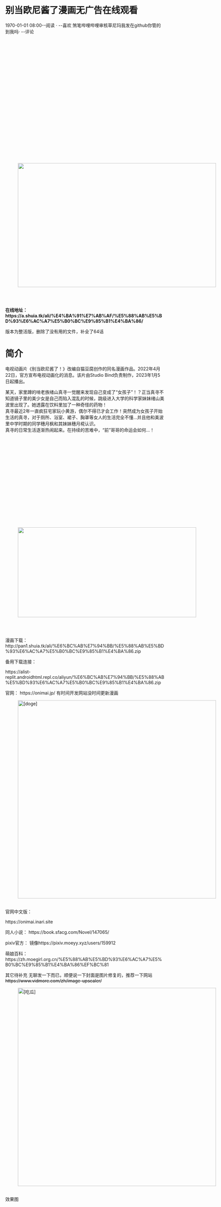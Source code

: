 <div class="article-container__content article-preview-container__content"><div class="title-container"><h1 class="title">
            别当欧尼酱了漫画无广告在线观看
          </h1><div data-v-1d1eb212="" class="article-read-panel"><div data-v-1d1eb212="" class="article-read-info"><!----><span data-v-1d1eb212="" class="publish-text">1970-01-01 08:00</span><span data-v-1d1eb212="">--阅读</span> ·
    <span data-v-1d1eb212="">--喜欢</span> 
            煞笔哔哩哔哩审核草尼玛我发在github你管的到我吗·
    <span data-v-1d1eb212="">--评论</span><!----></div><!----></div></div><div class="banner-container"><div data-v-b1d802ec="" class="card-image banner-image" style="border-radius: 4px;"><div data-v-b1d802ec="" class="card-image__image" style="background-image: url(&quot;https://article.biliimg.com/bfs/article/f0df5d3fdc7485ac52514de8b2be6b105e98e4bb.jpg@.webp&quot;); border-radius: 4px;"></div></div><!----></div><div class="title-line"></div><div id="article-content" class="article-content"><div id="read-article-holder" class="normal-article-holder read-article-holder"><p><span class="font-size-20"></span></p><figure class="img-box loaded" contenteditable="false" style="min-width: 628px; min-height: 393px;">
      <div class="n-img-mask" style="width: 100%;height: 393px;">
        <i class="iconfont icon--default-cover default-cover"></i>
        <div class="n-img-reload" data-type="reload"></div>
      </div>
    <img data-src="//article.biliimg.com/bfs/article/bf2e73f59a698f05d2526017b13d7922a3b2387c.jpg@942w_590h_progressive.webp" width="1928" height="1204" data-size="768252" class="normal-img" data-index="0" data-type="preview" style="width: 628px; height: 393px;" src="//article.biliimg.com/bfs/article/bf2e73f59a698f05d2526017b13d7922a3b2387c.jpg@942w_590h_progressive.webp"><figcaption class="caption" contenteditable=""></figcaption></figure><p><span class="font-size-20"></span><br></p><p><span class="font-size-20"><strong>在线地址</strong></span><strong>：https://a.shuia.tk/ali/%E4%BA%91%E7%AB%AF/%E5%88%AB%E5%BD%93%E6%AC%A7%E5%B0%BC%E9%85%B1%E4%BA%86/</strong></p><p><span class="color-default">版本为整活版，删除了没有用的文件，补全了64话&nbsp;</span></p><h1 class="wp-block-zibllblock-biaoti title-theme">简介</h1><p>电视动画片《别当欧尼酱了！》改编自猫豆腐创作的同名漫画作品。2022年4月22日，官方宣布电视动画化的消息。该片由Studio Bind负责制作，2023年1月5日起播出。</p><p>某天，家里蹲的啃老族绪山真寻一觉醒来发现自己变成了“女孩子”！？正当真寻不知道镜子里的美少女是自己而陷入混乱的时候，跳级进入大学的科学家妹妹绪山美波里出现了。她透露在饮料里加了一种奇怪的药物！<br>真寻最近2年一直疯狂宅家玩小黄游，偶尔不得已才会工作！突然成为女孩子开始生活的真寻，对于厕所、浴室、裙子、胸罩等女人的生活完全不懂…并且他和美波里中学时期的同学穗月枫和其妹妹穗月椛认识。<br>真寻的日常生活逐渐热闹起来。在持续的苦难中，“前”哥哥的命运会如何…！</p><p></p><figure class="img-box loaded" contenteditable="false" style="min-width: 565px; min-height: 285px;">
      <div class="n-img-mask" style="width: 100%;height: 285px;">
        <i class="iconfont icon--default-cover default-cover"></i>
        <div class="n-img-reload" data-type="reload"></div>
      </div>
    <img data-src="//article.biliimg.com/bfs/article/4dd40ef6cf07f65a9ceb539f90554218e981e361.jpg@848w_428h_progressive.webp" width="565" height="285" data-size="33866" class="normal-img" data-index="0" data-type="preview" style="width: 565px; height: 285px;" src="//article.biliimg.com/bfs/article/4dd40ef6cf07f65a9ceb539f90554218e981e361.jpg@848w_428h_progressive.webp"><figcaption class="caption" contenteditable=""></figcaption></figure><p><br></p><p><span class="color-default">漫画下载：http://pan1.shuia.tk/ali/%E6%BC%AB%E7%94%BB/%E5%88%AB%E5%BD%93%E6%AC%A7%E5%B0%BC%E9%85%B1%E4%BA%86.zip&nbsp;</span></p><p><span class="color-default">备用下载连接：&nbsp;</span></p><p><span class="color-default">https://alist-replit.androidhtml.repl.co/aliyun/%E6%BC%AB%E7%94%BB/%E5%88%AB%E5%BD%93%E6%AC%A7%E5%B0%BC%E9%85%B1%E4%BA%86.zip&nbsp;</span></p><p><span class="color-default">官网：
https://onimai.jp/ 
有时间开发网站没时间更新漫画</span></p><figure contenteditable="false" class="img-box loaded" style="min-width: 628px;">
      <div class="n-img-mask" style="width: 100%;height: auto;">
        <i class="iconfont icon--default-cover default-cover"></i>
        <div class="n-img-reload" data-type="reload"></div>
      </div>
    <img data-src="//article.biliimg.com/bfs/emote/3087d273a78ccaff4bb1e9972e2ba2a7583c9f11.png@942w_progressive.webp" alt="[doge]" class="normal-img" data-index="0" data-type="preview" style="width: 628px; height: auto;" src="//article.biliimg.com/bfs/emote/3087d273a78ccaff4bb1e9972e2ba2a7583c9f11.png@942w_progressive.webp"><figcaption class="caption" contenteditable=""></figcaption></figure><p><span class="color-default">官网中文版：&nbsp;</span></p><p><span class="color-default">https://onimai.inari.site&nbsp;</span></p><p><span class="color-default">同人小说：
https://book.sfacg.com/Novel/147065/&nbsp;</span></p><p><span class="color-default">pixiv官方：
镜像https://pixiv.moeyy.xyz/users/159912&nbsp;</span></p><p><span class="color-default">萌娘百科：
https://zh.moegirl.org.cn/%E5%88%AB%E5%BD%93%E6%AC%A7%E5%B0%BC%E9%85%B1%E4%BA%86%EF%BC%81&nbsp;</span></p><p><span class="color-default">其它待补充
无聊发一下而已，顺便说一下封面是图片修复的，推荐一下网站</span><span style="text-decoration: line-through" class="color-default">https://www.vidmore.com/zh/image-upscaler/</span></p><figure contenteditable="false" class="img-box loaded" style="min-width: 628px;">
      <div class="n-img-mask" style="width: 100%;height: auto;">
        <i class="iconfont icon--default-cover default-cover"></i>
        <div class="n-img-reload" data-type="reload"></div>
      </div>
    <img data-src="//article.biliimg.com/bfs/emote/4191ce3c44c2b3df8fd97c33f85d3ab15f4f3c84.png@942w_progressive.webp" alt="[吃瓜]" class="normal-img" data-index="0" data-type="preview" style="width: 628px; height: auto;" src="//article.biliimg.com/bfs/emote/4191ce3c44c2b3df8fd97c33f85d3ab15f4f3c84.png@942w_progressive.webp"><figcaption class="caption" contenteditable=""></figcaption></figure><p>效果图</p><figure class="img-box loaded" contenteditable="false" style="min-width: 628px; min-height: 351px;">
      <div class="n-img-mask" style="width: 100%;height: 351px;">
        <i class="iconfont icon--default-cover default-cover"></i>
        <div class="n-img-reload" data-type="reload"></div>
      </div>
    <img data-src="//article.biliimg.com/bfs/article/53dc616ee8f24a841109d0a7d9e3325aecb033ba.jpg@942w_527h_progressive.webp" width="1122" height="626" data-size="129573" class="normal-img" data-index="0" data-type="preview" style="width: 628px; height: 351px;" src="//article.biliimg.com/bfs/article/53dc616ee8f24a841109d0a7d9e3325aecb033ba.jpg@942w_527h_progressive.webp"><figcaption class="caption" contenteditable=""></figcaption></figure><p><span class="font-size-23"><strong>完</strong></span></p></div></div><div class="article-footer-box"><span class="footer-text">本文为我原创</span><span class="footer-text">本文禁止转载或摘编</span></div></div>
